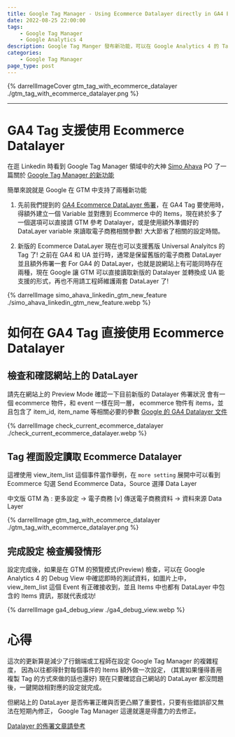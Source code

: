 ```yaml
---
title: Google Tag Manager - Using Ecommerce Datalayer directly in GA4 Event tag
date: 2022-08-25 22:00:00
tags: 
	- Google Tag Manager
	- Google Analytics 4
description: Google Tag Manger 發布新功能，可以在 Google Analytics 4 的 Tag 中直接使用 Ecommerce 的 DataLayer，再也不用重新設定一個額外的 DataLayer Variable For Items
categories: 
	- Google Tag Manager
page_type: post
---
```


{% darrellImageCover gtm_tag_with_ecommerce_datalayer ./gtm_tag_with_ecommerce_datalayer.png %}

---

# GA4 Tag 支援使用 Ecommerce Datalayer

在逛 Linkedin 時看到 Google Tag Manager 領域中的大神 [Simo Ahava](https://www.linkedin.com/in/simoahava/) PO 了一篇關於 [Google Tag Manager 的新功能](https://www.linkedin.com/posts/simoahava_two-potentially-very-very-helpful-additions-activity-6968136889128136704-Y13t)

簡單來說就是 Google 在 GTM 中支持了兩種新功能
1. 先前我們提到的 [GA4 Ecommerce DataLayer 佈署](https://darrelltw.com/ga4-ecommerce-recommend-events-datalayer/?from=gtm-ga4-new-feature-use-ecommerce-datalayer)，在 GA4 Tag 要使用時，得額外建立一個 Variable 並對應到 Ecommerce 中的 Items，現在終於多了一個選項可以直接請 GTM 參考 Datalayer，或是使用額外準備好的 DataLayer variable 來讀取電子商務相關參數! 大大節省了相關的設定時間。

2. 新版的 Ecommerce DataLayer 現在也可以支援舊版 Universal Analyitcs 的 Tag 了! 之前在 GA4 和 UA 並行時，通常是保留舊版的電子商務 DataLayer 並且額外佈署一套 For GA4 的 DataLayer，也就是說網站上有可能同時存在兩種，現在 Google 讓 GTM 可以直接讀取新版的 Datalayer 並轉換成 UA 能支援的形式，再也不用請工程師維護兩套 DataLayer 了!

{% darrellImage simo_ahava_linkedin_gtm_new_feature ./simo_ahava_linkedin_gtm_new_feature.webp %}

# 如何在 GA4 Tag 直接使用 Ecommerce Datalayer

## 檢查和確認網站上的 DataLayer
請先在網站上的 Preview Mode 確認一下目前新版的 Datalayer 佈署狀況
會有一個 ecommerce 物件，和 event 一樣在同一層，
ecommerce 物件有 items，並且包含了 item_id, item_name 等相關必要的參數
[Google 的 GA4 Datalayer 文件](https://developers.google.com/analytics/devguides/collection/ga4/ecommerce?client_type=gtm#view_item_details)

{% darrellImage check_current_ecommerce_datalayer ./check_current_ecommerce_datalayer.webp %}

## Tag 裡面設定讀取 Ecommerce Datalayer

這裡使用 view_item_list 這個事件當作舉例，在 ```more setting``` 展開中可以看到 Ecommerce
勾選 Send Ecommerce Data，Source 選擇 Data Layer

中文版 GTM 為 : 
更多設定 -> 電子商務 [v] 傳送電子商務資料
  -> 資料來源  Data Layer

{% darrellImage gtm_tag_with_ecommerce_datalayer ./gtm_tag_with_ecommerce_datalayer.png %}

 ## 完成設定 檢查觸發情形

設定完成後，如果是在 GTM 的預覽模式(Preview) 檢查，可以在 Google Analytics 4 的 Debug View 中確認即時的測試資料，如圖片上中，view_item_list 這個 Event 有正確接收到，並且 Items 中也都有 DataLayer 中包含的 Items 資訊，那就代表成功!

{% darrellImage ga4_debug_view ./ga4_debug_view.webp %}

# 心得

這次的更新算是減少了行銷端或工程師在設定 Google Tag Manager 的複雜程度，
因為以往都得針對每個事件的 Items 額外做一次設定，
(其實如果懂得善用複製 Tag 的方式來做的話也還好)
現在只要確認自己網站的 DataLayer 都沒問題後，一鍵開啟相對應的設定就完成。

但網站上的 DataLayer 是否佈署正確與否更凸顯了重要性，只要有些錯誤卻又無法在短期內修正，
Google Tag Manager 這邊就還是得盡力的去修正。

[Datalayer 的佈署文章請參考](https://darrelltw.com/ga4-ecommerce-recommend-events-datalayer/?from=gtm-ga4-new-feature-use-ecommerce-datalayer)


